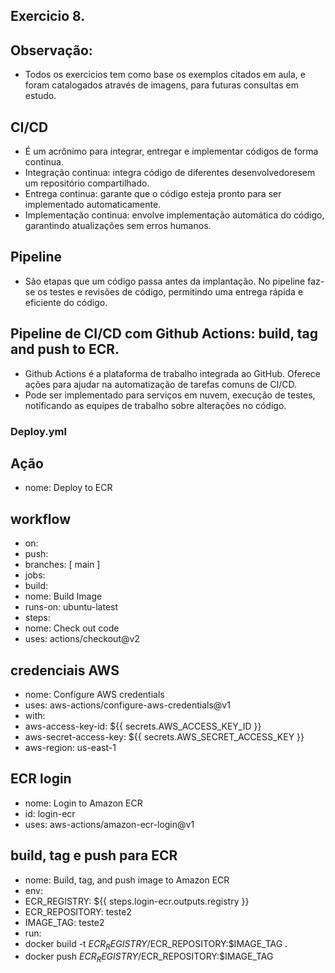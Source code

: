 ## Exercicio 8.
## Observação:
- Todos os exercicios tem como base os exemplos citados em aula, e foram catalogados através de imagens, para futuras consultas em estudo.

## CI/CD
- É um acrônimo para integrar, entregar e implementar códigos de forma continua.
- Integração continua: integra código de diferentes desenvolvedoresem um repositório compartilhado.
- Entrega continua: garante que o código esteja pronto para ser implementado automaticamente.
- Implementação continua: envolve implementação automática do código, garantindo atualizações sem erros humanos.

## Pipeline
- São etapas que um código passa antes da implantação. No pipeline faz-se os testes e revisões de código, permitindo uma entrega rápida e eficiente do código.

## Pipeline de CI/CD com Github Actions: build, tag and push to ECR.
- Github Actions é a plataforma de trabalho integrada ao GitHub. Oferece ações para ajudar na automatização de tarefas comuns de CI/CD.
- Pode ser implementado para serviços em nuvem, execução de testes, notificando as equipes de trabalho sobre alterações no código.

### Deploy.yml
## Ação
- nome: Deploy to ECR
## workflow
- on:
- push:
- branches: [ main ]
- jobs:
-  build:    
-  nome: Build Image
-  runs-on: ubuntu-latest
-  steps:
-  nome: Check out code
-  uses: actions/checkout@v2
## credenciais AWS
- nome: Configure AWS credentials
- uses: aws-actions/configure-aws-credentials@v1
- with:
- aws-access-key-id: ${{ secrets.AWS_ACCESS_KEY_ID }}
- aws-secret-access-key: ${{ secrets.AWS_SECRET_ACCESS_KEY }}
- aws-region: us-east-1
## ECR login
- nome: Login to Amazon ECR
- id: login-ecr
- uses: aws-actions/amazon-ecr-login@v1
## build, tag e push para ECR
- nome: Build, tag, and push image to Amazon ECR
- env:
- ECR_REGISTRY: ${{ steps.login-ecr.outputs.registry }}
- ECR_REPOSITORY: teste2
- IMAGE_TAG: teste2
- run: 
- docker build -t $ECR_REGISTRY/$ECR_REPOSITORY:$IMAGE_TAG .
- docker push $ECR_REGISTRY/$ECR_REPOSITORY:$IMAGE_TAG





